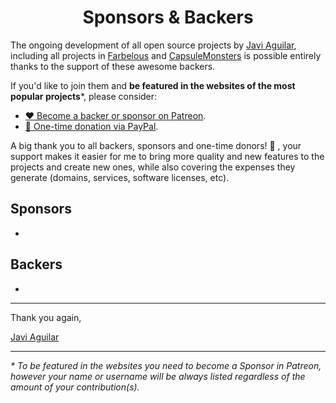 <h1 align="center">Sponsors & Backers</h1>

The ongoing development of all open source projects by [Javi Aguilar](https://github.com/itsjavi/repositories), including all projects in [Farbelous](https://github.com/farbelous) and [CapsuleMonsters](https://github.com/capsulemonsters) is possible entirely thanks to the support of these awesome backers.

If you'd like to join them and **be featured in the websites of the most popular projects***, please consider:

- [❤️ Become a backer or sponsor on Patreon](https://www.patreon.com/bePatron?c=1647889).
- [🎁 One-time donation via PayPal](https://www.paypal.com/pools/c/83dpr34ivs/send).

A big thank you to all backers, sponsors and one-time donors! 🙏 , your support makes it easier for me to bring 
more quality and new features to the projects and create new ones, while also covering the expenses they generate (domains,  services, software licenses, etc).

## Sponsors

-

## Backers

-


<hr>

Thank you again,

[Javi Aguilar](https://itsjavi.com)

<hr>


_* To be featured in the websites you need to become a Sponsor in Patreon, however your name or username will be always listed regardless of the amount of your contribution(s)._
